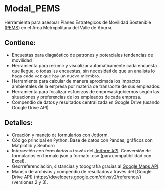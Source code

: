 # Modal_PEMS

Herramienta para asesorar Planes Estratégicos de Movilidad Sostenible ([PEMS](https://www.google.com/url?sa=t&rct=j&q=&esrc=s&source=web&cd=2&cad=rja&uact=8&ved=0ahUKEwiv5ZD1kOLPAhWSix4KHcbxCicQFggoMAE&url=http%3A%2F%2Fwww.metropol.gov.co%2FBlog%2FDocuments%2FIntrumento_normativo_gestion_aire_sept18_2015.docx&usg=AFQjCNF9v86CY4FrhtZarsl7-4WxB6Mhvw&sig2=7WO4KxBFMo8ioouUDSCpyg&bvm=bv.135974163,d.dmo)) en el Área Metropolitana del Valle de Aburrá. 

## Contiene:

* Encuestas para diagnóstico de patrones y potenciales tendencias de movilidad
* Herramienta para resumir y visualizar automáticamente cada encuesta que llegue, o todas las encuestas, sin necesidad de que un analista lo haga cada vez que hay un nuevo miembro.
* Herramienta para calcular de manera aproximada los impactos ambientales de la empresa por materia de transporte de sus empleados.
* Herramienta para focalizar esfuerzos de empresas/gobiernos según las situaciones y preferencias de los empleados de cada empresa.
* Compendio de datos y resultados centralizada en Google Drive (usando Google Drive API)

## Detalles:

* Creación y manejo de formularios con [Jotform](http://www.jotform.com).
* Código principal en Python. Base de datos con Pandas, gráficos con Matplotlib y Seaborn.
* Interacción con formularios a través del [Jotform API](http://api.jotform.com/docs/). Conversión de formularios en formato json a formato .csv (para compatibilidad con Excel).
* Georreferenciación, distancias y topografía gracias al [Google Maps API](https://developers.google.com/maps/).
* Manejo de archivos y compendio de resultados a través del [Google Drive API] (https://developers.google.com/drive/v2/reference/) (versiones 2 y 3).
